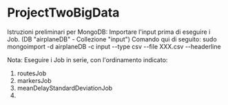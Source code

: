# ProjectTwoBigData

Istruzioni preliminari per MongoDB:
Importare l'input prima di eseguire i Job. (DB "airplaneDB" - Collezione "input") Comando qui di seguito:
sudo mongoimport -d airplaneDB -c input --type csv --file XXX.csv --headerline 

Nota: Eseguire i Job in serie, con l'ordinamento indicato:

1) routesJob
2) markersJob
3) meanDelayStandardDeviationJob
4) 
